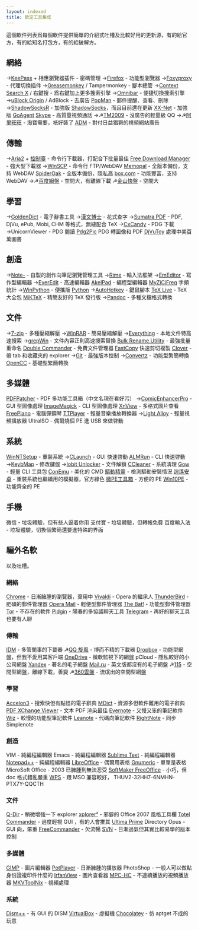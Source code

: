 ```yaml
---
layout: indexed
title: 欽定工具集成
---
```

這個軟件列表爲每個軟件提供簡單的介紹式吐槽及比較好用的更新源，有的給官方，有的給知名打包方，有的給破解方。

## 網絡
→[KeePass](http://keepass.info/) + 相應瀏覽器插件 - 密碼管理
→[Firefox](http://code.taobao.org/p/MyFirefox/) - 功能型瀏覽器
→[Foxyproxy](http://getfoxyproxy.org/) - 代理切換插件
→[Greasemonkey](https://addons.mozilla.org/en-US/firefox/addon/greasemonkey/?src=search) / Tampermonkey - 腳本總管
→[Context Search X](https://addons.mozilla.org/en-US/firefox/addon/context-search-x/?src=search) / 右鍵搜 - 爲右鍵加上更多搜索引擎
→[Omnibar](Omnibar) - 便捷切換搜索引擎
→[uBlock Origin](https://addons.mozilla.org/en-US/firefox/addon/ublock/) / AdBlock - 去廣告
[PopMan](http://portableapps.com/apps/internet/popman_portable) - 郵件提醒、查看、刪除
→[ShadowSocksR](https://github.com/breakwa11/shadowsocks-rss) - 加強版 [ShadowSocks](https://github.com/shadowsocks/shadowsocks-csharp)，而且目前還在更新
[XX-Net](https://github.com/XX-net/XX-Net) - 加強版 [GoAgent](https://github.com/goagent/goagent)
[Skype](http://portableapps.com/apps/internet/skype_portable) - 高質量視頻通話
→☭[TM2009](http://www.portableappc.com/internet/tencent-tm-portable/) - 沒廣告的輕量級 QQ
→☭<a href="" rel="external">阿里旺旺</a> - 淘寶需要，衹好裝了
[ADM](http://www.admflt.com/) - 對付日益猖獗的視頻網站廣告

## 傳輸
→[Aria2](http://sourceforge.net/projects/aria2/files/stable/) + [控制臺](http://aria2c.com/usage.html) - 命令行下載器，打配合下批量最佳
[Free Download Manager](http://portableapps.com/apps/internet/free-download-manager-portable) - 強大型下載器
→[WinSCP](http://winscp.net/) - 命令行 FTP/WebDAV
[Memopal](http://apps.memopal.com/r/?7d78687f7b767c) - 全版本備份，支持 WebDAV
[SpiderOak](https://spideroak.com/) - 全版本備份，隱私高
[box.com](https://box.com) - 功能豐富，支持 WebDAV
→☭[百度網盤](http://www.zdfans.com/674.html) - 空間大，有離線下載
☭[金山快盤](http://www.kuaipan.cn/) - 空間大

## 學習
→[GoldenDict](http://sourceforge.net/projects/goldendict/files/early%20access%20builds/) - 電子辭書工具
→[漢文博士](http://hanbox.cnblogs.com/) - 花式查字
→[Sumatra PDF](http://www.sumatrapdfreader.org/free-pdf-reader.html) - PDF, DjVu, ePub, Mobi, CHM 等格式，無縫配合 TeX
→[CxCandy](http://www.readfree.net/bbs/read.php?tid=4851231) - PDG 下載
→UnicornViewer - PDG 閱讀
[Pdg2Pic](http://pan.baidu.com/s/1jGrnmsA) PDG 轉圖像和 PDF
[DjVuToy](http://pan.baidu.com/s/1jGrnmsA) 處理中美百萬圖書

## 創造
→[Note-](https://github.com/821/Daily/blob/master/Note-.pyw) - 自製的創作向筆記瀏覽管理工具
→[Rime](http://rime.im/download/) - 輸入法框架
→[EmEditor](http://pan.baidu.com/share/link?shareid=102380187&uk=3328224443) - 寫作型編輯器
→[EverEdit](http://www.everedit.net) - 高速編輯器
[AkelPad](http://akelpad.sourceforge.net/) - 編程型編輯器
[MyZiCiFreq](http://www.china-language.gov.cn/tools/MyZiCiFreq.rar) 字頻統計
→[WinPython](http://winpython.github.io/) - 便攜版 [Python](https://www.python.org/)
→[AutoHotkey](http://autohotkey.com/) - 鍵鼠腳本
[TeX Live](http://www.tug.org/texlive/) - TeX 大全包
[MiKTeX](http://miktex.org/download) - 精簡友好的 TeX 發行版
→[Pandoc](http://pandoc.org/index.html) - 多種文檔格式轉換

## 文件
→[7-zip](http://www.7-zip.org/) - 多種壓縮解壓
→[WinRAR](http://www.zdfans.com/778.html) - 簡易壓縮解壓
→[Everything](http://www.voidtools.com/) - 本地文件特高速搜索
→[grepWin](https://sourceforge.net/projects/grepwin/files) - 文件內容正則高速搜索替換
[Bulk Rename Utility](http://www.bulkrenameutility.co.uk/Download.php) - 最強批量重命名
[Double Commander](http://sourceforge.net/p/doublecmd/wiki/Download/) - 免費文件管理器
[FastCopy](http://ipmsg.org/tools/fastcopy.html) 快速剪切複製
[Clover](http://forum.portableappc.com/viewtopic.php?f=4&t=386&start=1185#p6950) - 帶 tab 和收藏夾的 explorer
→[Git](https://git-scm.com/downloads) - 最強版本控制
→[Convertz](http://briian.com/?p=5784) - 功能型繁簡轉換
[OpenCC](https://github.com/BYVoid/OpenCC) - 基礎型繁簡轉換

## 多媒體
[PDFPatcher](http://pdfpatcher.cnblogs.com/) - PDF 多功能工具箱（中文名現在看好污）
→[ComicEnhancerPro](http://pan.baidu.com/s/1jGrnmsA) - GUI 型圖像處理
[ImageMagick](http://www.imagemagick.org/) - CLI 型圖像處理
[XnView](http://portableapps.com/apps/graphics_pictures/xnview_portable) - 多格式圖片查看
[FreePiano](http://freepiano.tiwb.com/) - 電腦彈鋼琴
[TTPlayer](http://www.portableappc.com/music-video/ttplayer-portable/) - 輕量音樂播放轉換器
→[Light Alloy](http://www.light-alloy.ru/download/) - 輕量視頻播放器
UltraISO - 偶爾燒個 PE 進 USB 來做啓動

## 系統
[WinNTSetup](http://www.winntsetup.com/) - 重裝系統
→[CLaunch](http://hp.vector.co.jp/authors/VA018351/) - GUI 快速啓動
[ALMRun](https://github.com/chenall/ALMRun/releases) - CLI 快速啓動
→[KeybMap](http://www.mympc.org/down/1/2005-11-26_0111998067.html) - 修改鍵盤
→[Iobit Unlocker](http://portableapps.com/apps/utilities/iobit-unlocker-portable) - 文件解鎖
[CCleaner](http://www.zdfans.com/716.html) - 系統淸理
[Gow](https://github.com/bmatzelle/gow/releases) - 輕量 CLI 工具包
[ConEmu](http://conemu.github.io/) - 美化的 CMD
[驅動精靈](http://bbs.kafan.cn/thread-1602968-1-1.html) - 檢測驅動安裝情況
[逍遙安卓](http://www.xyaz.cn/thread-2259-1-1.html) - 重裝系統也繼續用的模擬器，官方綠色
[微PE工具箱](http://www.wepe.com.cn/download.html) - 方便的 PE
[Win10PE](http://bbs.kafan.cn/thread-1863668-1-1.html) - 功能齊全的 PE

## 手機
微信 - 垃圾體驗，但有些人逼着你用
支付寶 - 垃圾體驗，但轉帳免費
百度輸入法 - 垃圾體驗，切換個繁簡還要進特殊的界面

## 編外名軟
以及吐槽。

### 網絡
[Chrome](http://code.taobao.org/p/mychrome/) - 日漸臃腫的瀏覽器，棄用中
[Vivaldi](http://portableappz.blogspot.com/2015/01/vivaldi-108338-multilingual-tech-preview.html) - Opera 的繼承人
[ThunderBird](http://portableappz.blogspot.com/2013/03/mozilla-thunderbird-1704-multilingual.html) - 肥碩的郵件管理器
[Opera Mail](http://portableapps.com/apps/internet/opera-mail-portable) - 輕便型郵件管理器
[The Bat!](http://portableapptrash.blogspot.com/2014/10/the-bat-pro-672-multilingual.html) - 功能型郵件管理器
[Tor](http://portableappz.blogspot.com/2014/01/tor-02420.html) - 不存在的軟件
[Pidgin](http://portableappz.blogspot.com/2014/02/pidgin-2109-multilingual.html) - 陽春的多協議聊天工具
[Telegram](https://desktop.telegram.org/) - 再好的聊天工具也要有人聊

### 傳輸
[IDM](http://www.repaik.com/forum.php?mod=viewthread&tid=32105) - 多管閒事的下載器
☭[QQ 旋風](http://www.zdfans.com/502.html) - 博而不精的下載器
[Dropbox](http://forum.portableappc.com/viewtopic.php?f=4&t=386&p=4702#p4702) - 功能型網盤，但我不愛用其客戶端
[OneDrive](https://onedrive.com/) - 微軟監視下的網盤
pCloud - 隱私較好的小公司網盤
[Yandex](https://disk.yandex.com) - 著名的毛子網盤
[Mail.ru](https://cloud.mail.ru/) - 英文版都沒有的毛子網盤
☭[115](http://115.com) - 空間型網盤，離線下載，善變
☭[360雲盤](http://yunpan.360.cn) - 流氓出的空間型網盤

### 學習
[Accelon3](http://tutor.ksana.tw/accelon3/) - 搜索快但有點怪的電子辭典
[MDict](http://mdict.cn) - 資源多但軟件難用的電子辭典
[PDF XChange Viewer](http://pan.baidu.com/share/link?shareid=2146589279&uk=3328224443) - 文本 PDF 渲染最佳
[Evernote](http://forum.portableappc.com/viewtopic.php?f=4&t=386&p=4989#p4989) - 又慢又笨的筆記軟件
[Wiz](http://forum.portableappc.com/viewtopic.php?f=4&t=386&p=4987#p4987) - 較慢的功能型筆記軟件
[Leanote](http://app.leanote.com/) - 代碼向筆記軟件
[RightNote](http://bauerapps.com/rightnote/) - 同步 Simplenote

### 創造
VIM - 純編程編輯器
Emacs - 純編程編輯器
[Sublime Text](http://pan.baidu.com/share/link?shareid=4012163396&uk=3328224443) - 純編程編輯器
[Notepad++](https://notepad-plus-plus.org/download/) - 純編程編輯器
[LibreOffice](http://portableapps.com/apps/office/libreoffice_portable) - 偶爾用表格
[Gnumeric](http://portableapps.com/apps/office/gnumeric_portable) - 單單是表格
MicroSoft Office - 2003 已臃腫到無法忍受
[SoftMaker FreeOffice](http://forum.portableappc.com/viewtopic.php?f=4&t=386&p=4511#p4511) - 小巧，但 doc 格式錯亂嚴重
[WPS](http://bbs.kafan.cn/thread-1821543-1-1.html) - 跟 MSO 兼容較好， THUV2-32HH7-6NMHN-PTX7Y-QQCTH

### 文件
[Q-Dir](http://www.softwareok.com/?seite=Freeware/Q-Dir) - 稍微增強一下 explorer
[xplorer²](http://portableappz.blogspot.com/2014/06/xplorer-2504-32-64-bit-multilingual.html) - 邪僻的 Office 2007 風格工具欄
[Totel Commander](http://portableappz.blogspot.com/2012/08/total-commander-801-32-64-bit.html) - 過度輕視 GUI ，有的人會推其 [Ultima Prime](http://tcup.pl/)
Directory Opus - GUI 向，笨重
[FreeCommander](http://portableapps.com/apps/utilities/freecommander_portable) - 欠流暢
[SVN](http://hg.io) - 日漸過氣但其實比較易學的版本控制

### 多媒體
[GIMP](http://portableapps.com/apps/graphics_pictures/gimp_portable) - 圖片編輯器
[PotPlayer](http://www.zdfans.com/3050.html) - 日漸臃腫的播放器
PhotoShop - 一般人可以做點身份證複印件什麼的
[IrfanView](http://portableapps.com/apps/graphics_pictures/irfanview_portable) - 圖片查看器
[MPC-HC](http://portableapps.com/apps/music_video/mpc-hc-portable) - 不連續播放的視頻播放器
[MKVToolNix](https://www.bunkus.org/videotools/mkvtoolnix/) - 視頻處理

### 系統
[Dism++](http://www.chuyu.me/thread-510-1-1.html) - 有 GUI 的 DISM
[VirtualBox](https://www.virtualbox.org/) - 虛擬機
[Chocolatey](https://chocolatey.org/) - 仿 aptget 不成的玩意
